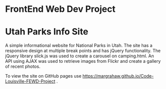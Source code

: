 # FrontEnd Web Dev Project
Utah Parks Info Site
=======================================================

A simple informational website for National Parks in Utah. The site has a responsive design at multiple break points and has jQuery functionality. The jQuery library slick.js was used to create a carousel on camping.html. An API using AJAX was used to retrieve images from Flickr and create a gallery of recent photos.

To view the site on GitHub pages use https://margrahaw.github.io/Code-Louisville-FEWD-Project . 
